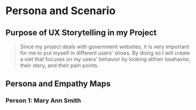 # Persona and Scenario
## Purpose of UX Storytelling in my Project
> Since my project deals with government websites, it is very important for me to put myself in different users' shoes. By doing so I will create a siet that focuses on my users' behavior by looking attheir beahavior, their story, and their pain points.
## Persona and Empathy Maps
### Person 1: Mary Ann Smith
